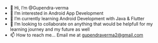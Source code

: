 - 👋 Hi, I’m @Gupendra-verma
- 👀 I’m interested in Android App Development
- 🌱 I’m currently learning Android Development with Java & Flutter 
- 💞️ I’m looking to collaborate on anything that would be helpfull for my learning journey and my future as well
- 📫 How to reach me... Email me at gupendraverma2@gmail.com

<!---
Gupendra-verma/Gupendra-verma is a ✨ special ✨ repository because its `README.md` (this file) appears on your GitHub profile.
You can click the Preview link to take a look at your changes.
--->
